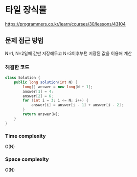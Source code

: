 # 타일 장식물
https://programmers.co.kr/learn/courses/30/lessons/43104

## 문제 접근 방법
N=1, N=2일때 값만 저장해두고 N=3이후부턴 저장된 값을 이용해 계산

### 해결한 코드
```java
class Solution {
    public long solution(int N) {
        long[] answer = new long[N + 1];
        answer[1] = 4;
        answer[2] = 6;
        for (int i = 3; i <= N; i++) {
            answer[i] = answer[i - 1] + answer[i - 2];
        }
        return answer[N];
    }
}
```
### Time complexity
O(N)

### Space complexity
O(N)
